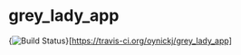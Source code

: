 grey_lady_app
=============

{<img src="https://travis-ci.org/oynickj/grey_lady_app.png?branch=master" alt="Build Status" />}[https://travis-ci.org/oynickj/grey_lady_app]
